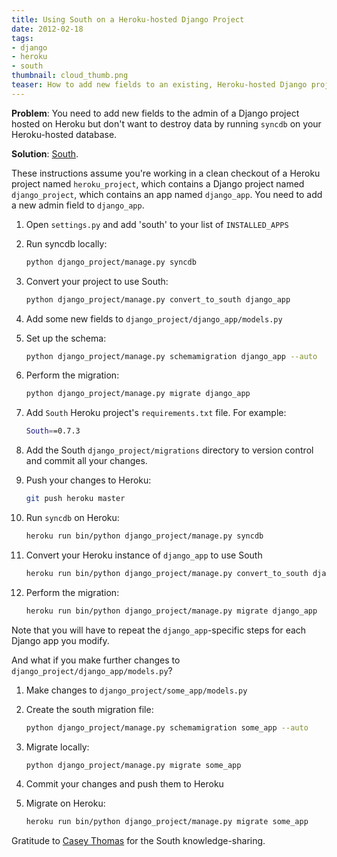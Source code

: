 ```yaml
---
title: Using South on a Heroku-hosted Django Project
date: 2012-02-18
tags:
- django
- heroku
- south
thumbnail: cloud_thumb.png
teaser: How to add new fields to an existing, Heroku-hosted Django project's database.
---
```


**Problem**: You need to add new fields to the admin of a Django project hosted on Heroku but don't want to destroy data by running `syncdb` on your Heroku-hosted database.

**Solution**: [South](http://south.aeracode.org/docs/about.html).

These instructions assume you're working in a clean checkout of a Heroku project named `heroku_project`, which contains a Django project named `django_project`, which contains an app named `django_app`. You need to add a new admin field to `django_app`.


1. Open `settings.py` and add 'south' to your list of `INSTALLED_APPS`

1. Run syncdb locally:
    ```bash
    python django_project/manage.py syncdb
    ```

1. Convert your project to use South:
    ```bash
    python django_project/manage.py convert_to_south django_app
    ```

1. Add some new fields to `django_project/django_app/models.py`

1. Set up the schema:
    ```bash
    python django_project/manage.py schemamigration django_app --auto
    ```

1. Perform the migration:
    ```bash
    python django_project/manage.py migrate django_app
    ```

1. Add `South` Heroku project's `requirements.txt` file. For example:
    ```bash
    South==0.7.3
    ```

1. Add the South `django_project/migrations` directory to version control and commit all your changes.

1. Push your changes to Heroku:
    ```bash
    git push heroku master
    ```

1. Run `syncdb` on Heroku:
    ```bash
    heroku run bin/python django_project/manage.py syncdb
    ```

1. Convert your Heroku instance of `django_app` to use South
    ```bash
    heroku run bin/python django_project/manage.py convert_to_south django_app
    ```

1. Perform the migration:
    ```bash
    heroku run bin/python django_project/manage.py migrate django_app
    ```

Note that you will have to repeat the `django_app`-specific steps for each Django app you modify.

And what if you make further changes to `django_project/django_app/models.py`?


1. Make changes to `django_project/some_app/models.py`

1. Create the south migration file:
    ```bash
    python django_project/manage.py schemamigration some_app --auto
    ```

1. Migrate locally:
    ```bash
    python django_project/manage.py migrate some_app
    ```

1. Commit your changes and push them to Heroku

1. Migrate on Heroku:
    ```bash
    heroku run bin/python django_project/manage.py migrate some_app
    ```

Gratitude to [Casey Thomas](http://www.caseypthomas.org/blog/managing-a-django-or-any-database-on-heroku) for the South knowledge-sharing.

